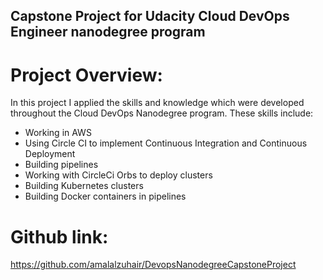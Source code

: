 ## Capstone Project for Udacity Cloud DevOps Engineer nanodegree program

# Project Overview: 

In this project I applied the skills and knowledge which were developed throughout the Cloud DevOps Nanodegree program. 
These skills include:
- Working in AWS
- Using Circle CI to implement Continuous Integration and Continuous Deployment
- Building pipelines
- Working with CircleCi Orbs to deploy clusters
- Building Kubernetes clusters
- Building Docker containers in pipelines

# Github link:
https://github.com/amalalzuhair/DevopsNanodegreeCapstoneProject
